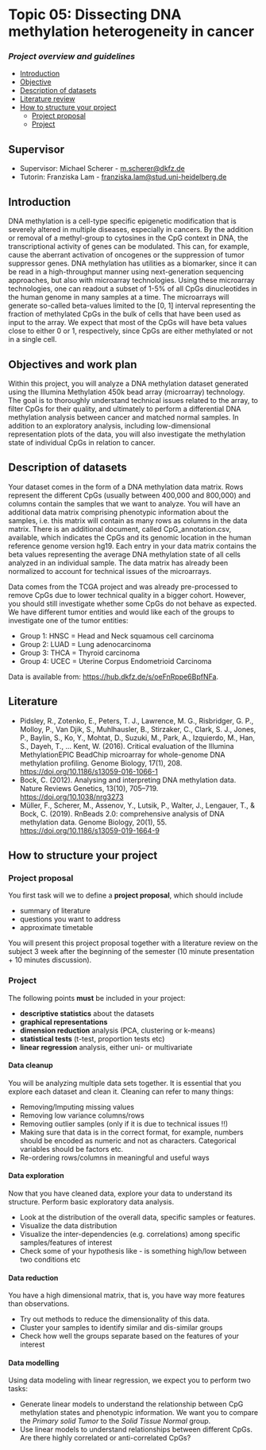 Topic 05: Dissecting DNA methylation heterogeneity in cancer
============================================================

### *Project overview and guidelines*

-   [Introduction](#introduction)
-   [Objective](#objective)
-   [Description of datasets](#description-of-datasets)
-   [Literature review](#literature-review)
-   [How to structure your project](#how-to-structure-your-project)
    -   [Project proposal](#project-proposal)
    -   [Project](#project)

Supervisor
----------

- Supervisor: Michael Scherer - <m.scherer@dkfz.de>
- Tutorin: Franziska Lam - <franziska.lam@stud.uni-heidelberg.de> 


Introduction
------------

DNA methylation is a cell-type specific epigenetic modification that is severely altered in multiple diseases, especially in cancers. By the addition or removal of a methyl-group to cytosines in the CpG context in DNA, the transcriptional activity of genes can be modulated. This can, for example, cause the aberrant activation of oncogenes or the suppression of tumor suppressor genes. DNA methylation has utilities as a biomarker, since it can be read in a high-throughput manner using next-generation sequencing approaches, but also with microarray technologies. Using these microarray technologies, one can readout a subset of 1-5% of all CpGs dinucleotides in the human genome in many samples at a time. The microarrays will generate so-called beta-values limited to the [0, 1] interval representing the fraction of methylated CpGs in the bulk of cells that have been used as input to the array. We expect that most of the CpGs will have beta values close to either 0 or 1, respectively, since CpGs are either methylated or not in a single cell.


Objectives and work plan
------------------------

Within this project, you will analyze a DNA methylation dataset generated using the Illumina Methylation 450k bead array (microarray) technology. The goal is to thoroughly understand technical issues related to the array, to filter CpGs for their quality, and ultimately to perform a differential DNA methylation analysis between cancer and matched normal samples. In addition to an exploratory analysis, including low-dimensional representation plots of the data, you will also investigate the methylation state of individual CpGs in relation to cancer.


Description of datasets
-----------------------

Your dataset comes in the form of a DNA methylation data matrix. Rows represent the different CpGs (usually between 400,000 and 800,000) and columns contain the samples that we want to analyze. You will have an additional data matrix comprising phenotypic information about the samples, i.e. this matrix will contain as many rows as columns in the data matrix. There is an additional document, called CpG_annotation.csv, available, which indicates the CpGs and its genomic location in the human reference genome version hg19. Each entry in your data matrix contains the beta values representing the average DNA methylation state of all cells analyzed in an individual sample. The data matrix has already been normalized to account for technical issues of the microarrays.

Data comes from the TCGA project and was already pre-processed to remove CpGs due to lower technical quality in a bigger cohort. However, you should still investigate whether some CpGs do not behave as expected. We have different tumor entities and would like each of the groups to investigate one of the tumor entities:

- Group 1: HNSC = Head and Neck squamous cell carcinoma
- Group 2: LUAD = Lung adenocarcinoma
- Group 3: THCA = Thyroid carcinoma
- Group 4: UCEC = Uterine Corpus Endometrioid Carcinoma

Data is available from: https://hub.dkfz.de/s/oeFnRppe6BpfNFa. 

Literature 
----------

- Pidsley, R., Zotenko, E., Peters, T. J., Lawrence, M. G., Risbridger, G. P., Molloy, P., Van Djik, S., Muhlhausler, B., Stirzaker, C., Clark, S. J., Jones, P., Baylin, S., Ko, Y., Mohtat, D., Suzuki, M., Park, A., Izquierdo, M., Han, S., Dayeh, T., … Kent, W. (2016). Critical evaluation of the Illumina MethylationEPIC BeadChip microarray for whole-genome DNA methylation profiling. Genome Biology, 17(1), 208. https://doi.org/10.1186/s13059-016-1066-1
- Bock, C. (2012). Analysing and interpreting DNA methylation data. Nature Reviews Genetics, 13(10), 705–719. https://doi.org/10.1038/nrg3273
- Müller, F., Scherer, M., Assenov, Y., Lutsik, P., Walter, J., Lengauer, T., & Bock, C. (2019). RnBeads 2.0: comprehensive analysis of DNA methylation data. Genome Biology, 20(1), 55. https://doi.org/10.1186/s13059-019-1664-9

How to structure your project
-----------------------------

### Project proposal

You first task will we to define a **project proposal**, which should
include

-   summary of literature
-   questions you want to address
-   approximate timetable

You will present this project proposal together with a literature review
on the subject 3 week after the beginning of the semester (10 minute
presentation + 10 minutes discussion).

### Project

The following points **must** be included in your project:
- **descriptive statistics** about the datasets
- **graphical representations**
- **dimension reduction** analysis (PCA, clustering or k-means)
- **statistical tests** (t-test, proportion tests etc)
- **linear regression** analysis, either uni- or multivariate

#### Data cleanup

You will be analyzing multiple data sets together. It is
essential that you explore each dataset and clean it. Cleaning can refer
to many things:

-   Removing/Imputing missing values
-   Removing low variance columns/rows
-   Removing outlier samples (only if it is due to technical issues !!)
-   Making sure that data is in the correct format, for example, numbers
    should be encoded as numeric and not as characters. Categorical
    variables should be factors etc.
-   Re-ordering rows/columns in meaningful and useful ways

#### Data exploration

Now that you have cleaned data, explore your data to understand its
structure. Perform basic exploratory data analysis.

-   Look at the distribution of the overall data, specific samples or
    features.
-   Visualize the data distribution
-   Visualize the inter-dependencies (e.g. correlations) among specific samples/features of
    interest
-   Check some of your hypothesis like - is something high/low between
    two conditions etc

#### Data reduction

You have a high dimensional matrix, that is, you have way more features
 than observations.

-   Try out methods to reduce the dimensionality of this data.
-   Cluster your samples to identify similar and dis-similar groups
-   Check how well the groups separate based on the features of your
    interest

#### Data modelling

Using data modeling with linear regression, we expect you to perform two tasks:

- Generate linear models to understand the relationship between CpG methylation states and phenotypic information. We want you to compare the *Primary solid Tumor* to the *Solid Tissue Normal* group.
- Use linear models to understand relationships between different CpGs. Are there highly correlated or anti-correlated CpGs?
